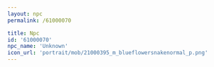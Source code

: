 ```yaml
---
layout: npc
permalink: /61000070

title: Npc
id: '61000070'
npc_name: 'Unknown'
icon_url: 'portrait/mob/21000395_m_blueflowersnakenormal_p.png'
---
```

